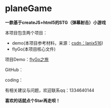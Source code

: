 # planeGame
<b>一款基于createJS+html5的STG（弹幕射击）小游戏</b>
<p>本项目包含两个项目：<p>
<ul>
  <li>demo(本项目参考材料，来源：<a href="https://blog.csdn.net/lanix516/article/details/47357747?locationNum=15&fps=1">csdn：lanix516</a>)</li>
  <li>flyGo(本项目核心文件)</li>
</ul>
<p>项目Demo：<a href="http://masaiqi1996.coding.me/planeGame/">flyGo之旅</a></p>
<p>GitHub：<a href="https://github.com/Raremaa/planeGame"></a></p>
<p>coding：<a href="https://git.coding.net/masaiqi1996/planeGame.git"></a></p>
<p>有相关建议与问题，欢迎联系qq：1334640144</p>
<b>喜欢的话就点个Star再走呗！</b>
